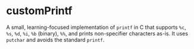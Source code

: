 # customPrintf
A small, learning-focused implementation of `printf` in C that supports `%c`, `%s`, `%d`, `%i`, `%b` (binary), `%%`, and prints non-specifier characters as-is. It uses `putchar` and avoids the standard `printf`.
